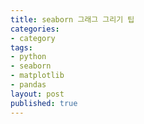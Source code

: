 ```yaml
---
title: seaborn 그래그 그리기 팁
categories:
- category
tags:
- python
- seaborn
- matplotlib
- pandas
layout: post
published: true
---
```


